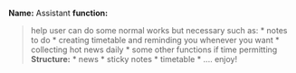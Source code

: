 **Name:** Assistant
**function:**
> help user can do some normal works but necessary such as:
    * notes to do
    * creating timetable and reminding you whenever you want
    * collecting hot news daily
    * some other functions if time permitting
**Structure:**
    * news
    * sticky notes
    * timetable
    * ....
enjoy!